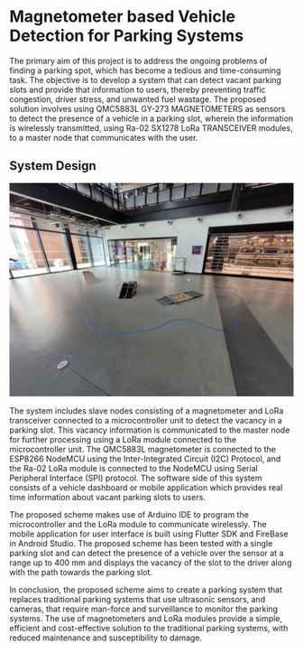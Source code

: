 
# Magnetometer based Vehicle Detection for Parking Systems


The primary aim of this project is to address the ongoing problems of finding a parking spot, which has become a tedious and time-consuming task. The objective is to develop a system that can detect vacant parking slots and provide that information to users, thereby preventing traffic congestion, driver stress, and unwanted fuel wastage. The proposed solution involves using QMC5883L GY-273 MAGNETOMETERS as sensors to detect the presence of a vehicle in a parking slot, wherein the information is wirelessly transmitted, using Ra-02 SX1278 LoRa TRANSCEIVER modules, to a master node that communicates with the user.

## System Design
<img src="https://github.com/AdarshKaran/Hackabot24-Team5/blob/main/hacakbot%20media/Arena.jpg?raw=true" alt="System Design" width="600">

The system includes slave nodes consisting of a magnetometer and LoRa transceiver connected to a microcontroller unit to detect the vacancy in a parking slot. This vacancy information is communicated to the master node for further processing using a LoRa module connected to the microcontroller unit. The QMC5883L magnetometer is connected to the ESP8266 NodeMCU using the Inter-Integrated Circuit (I2C) Protocol, and the Ra-02 LoRa module is connected to the NodeMCU using Serial Peripheral Interface (SPI) protocol. The software side of this system consists of a vehicle dashboard or mobile application which provides real time information about vacant parking slots to users.

The proposed scheme makes use of Arduino IDE to program the microcontroller and the LoRa module to communicate wirelessly. The mobile application for user interface is built using Flutter SDK and FireBase in Android Studio. The proposed scheme has been tested with a single parking slot and can detect the presence of a vehicle over  the sensor at a range up to 400 mm and displays the vacancy of the slot to the driver along  with the path towards the parking slot.

In conclusion, the proposed scheme aims to create a parking system that replaces traditional parking systems that use ultrasonic sensors, and cameras, that require man-force and surveillance to monitor the parking systems. The use of magnetometers and LoRa modules provide a simple, efficient and cost-effective solution to the traditional parking systems, with reduced maintenance and susceptibility to damage.
